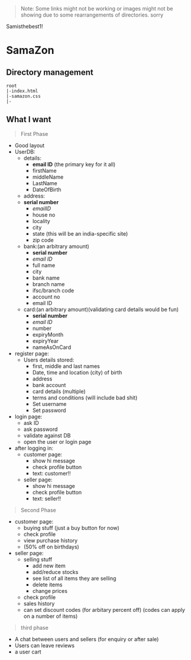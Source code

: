 > Note: Some links might not be working or images might not be showing due to some rearrangements of directories. sorry

Samisthebest1!
# SamaZon
## Directory management
```
root
|-index.html
|-samazon.css
|-
```
## What I want
>First Phase
- Good layout
- UserDB:
    - details:
        - **email ID** (the primary key for it all)
        - firstName
        - middleName
        - LastName
        - DateOfBirth
    - address:
	- **serial number**
        - *emailID*
        - house no
        - locality
        - city
        - state (this will be an india-specific site)
        - zip code
    - bank:(an arbitrary amount)
        - **serial number**
        - *email ID*
        - full name
        - city
        - bank name
        - branch name
        - ifsc/branch code
        - account no
        - email ID
    - card:(an arbitrary amount)(validating card details would be fun)
        - **serial number**
        - *email ID*
        - number
        - expiryMonth
        - expiryYear
        - nameAsOnCard
- register page:
    - Users details stored:
        - first, middle and last names
        - Date, time and location (city) of birth
        - address
        - bank account
        - card details (multiple)
        - terms and conditions (will include bad shit)
        - Set username
        - Set password
- login page:
    - ask ID
    - ask password
    - validate against DB
    - open the user or login page
- after logging in:
    - customer page:
        - show hi message
        - check profile button
        - text: customer!!
    - seller page:
        - show hi message
        - check profile button
        - text: seller!!
> Second Phase
- customer page:
    - buying stuff (just a buy button for now)
    - check profile
    - view purchase history
    - (50% off on birthdays)
- seller page:
    - selling stuff
        - add new item
        - add/reduce stocks
        - see list of all items they are selling
        - delete items
        - change prices
    - check profile
    - sales history
    - can set discount codes (for arbitary percent off) (codes can apply on a number of items)
> third phase
- A chat between users and sellers (for enquiry or after sale)
- Users can leave reviews
- a user cart
